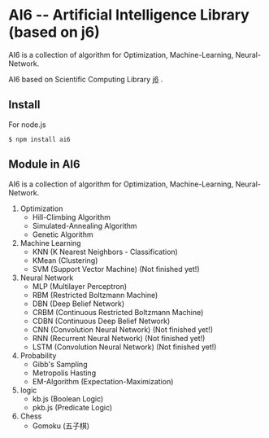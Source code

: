 # AI6 -- Artificial Intelligence Library (based on j6)

AI6 is a collection of algorithm for Optimization, Machine-Learning, Neural-Network.

AI6 based on Scientific Computing Library [j6](https://github.com/ccckmit/j6) . 

## Install

For node.js 

```
$ npm install ai6
```

## Module in AI6

AI6 is a collection of algorithm for Optimization, Machine-Learning, Neural-Network.

1. Optimization
    * Hill-Climbing Algorithm
    * Simulated-Annealing Algorithm
    * Genetic Algorithm
2. Machine Learning
    * KNN (K Nearest Neighbors - Classification)
    * KMean (Clustering)
    * SVM (Support Vector Machine) (Not finished yet!)
3. Neural Network
    * MLP (Multilayer Perceptron)
    * RBM (Restricted Boltzmann Machine)
    * DBN (Deep Belief Network)
    * CRBM (Continuous Restricted Boltzmann Machine)
    * CDBN (Continuous Deep Belief Network)
    * CNN (Convolution Neural Network) (Not finished yet!)
    * RNN (Recurrent Neural Network) (Not finished yet!)
    * LSTM (Convolution Neural Network) (Not finished yet!)
4. Probability
    * Gibb's Sampling
    * Metropolis Hasting
    * EM-Algorithm (Expectation-Maximization)
5. logic
    * kb.js (Boolean Logic)
    * pkb.js (Predicate Logic)
6. Chess
    * Gomoku (五子棋)

